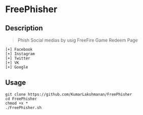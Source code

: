 # FreePhisher

## Description

> Phish Social medias by usig FreeFire Game Redeem Page

```
[+] Facebook
[+] Instagram
[+] Twitter
[+] VK
[+] Google
```

## Usage

```
git clone https://github.com/KumarLakshmanan/FreePhisher
cd FreePhisher
chmod +x *
./FreePhisher.sh
```
